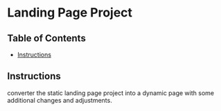 # Landing Page Project

## Table of Contents

* [Instructions](#instructions)

## Instructions

converter the static landing page project into a dynamic page with some additional changes and adjustments.
